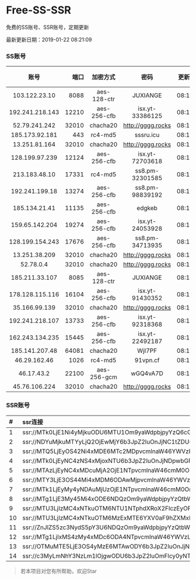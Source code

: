 # Free-SS-SSR

免费的SS账号、SSR账号，定期更新

最新更新日期：2019-01-22 08:21:09 

### SS账号

|账号|端口|加密方式|密码|更新时间|国家|
|:-----:|-----:|:----:|:----:|:----:|:----:|
|103.122.23.10|8088|aes-128-ctr|JUXIANGE|08:17:08|US|
|192.241.218.143|12210|aes-256-cfb|isx.yt-33386125|08:17:04|US|
|52.79.241.242|32010|chacha20|http://gggg.rocks|08:17:13|KR|
|185.173.92.181|443|rc4-md5|sssru.icu|08:17:14|RU|
|13.251.81.164|32010|chacha20|http://gggg.rocks|08:17:14|SG|
|128.199.97.239|12124|aes-256-cfb|isx.yt-72703618|08:17:06|SG|
|213.183.48.10|17331|rc4-md5|ss8.pm-32301585|08:17:06|RU|
|192.241.199.18|13274|aes-256-cfb|ss8.pm-98839192|08:17:05|US|
|185.134.21.41|11135|aes-256-cfb|edgkeb|08:17:14|GB|
|159.65.142.204|19274|aes-256-cfb|isx.yt-24053928|08:17:06|SG|
|128.199.154.243|17676|aes-256-cfb|ss8.pm-34713935|08:17:06|SG|
|13.251.38.209|32010|chacha20|http://gggg.rocks|08:17:17|SG|
|52.78.0.4|32010|chacha20|http://gggg.rocks|08:17:13|KR|
|185.211.33.107|8085|aes-128-ctr|JUXIANGE|08:17:11|US|
|178.128.115.116|16104|aes-256-cfb|isx.yt-91430352|08:17:06|SG|
|35.166.99.139|32010|chacha20|http://gggg.rocks|08:17:13|US|
|192.241.218.107|13733|aes-256-cfb|isx.yt-92318368|08:17:05|US|
|162.243.134.235|15445|aes-256-cfb|isx.yt-22492187|08:17:04|US|
|185.141.207.48|64081|chacha20|WjI7PF|08:17:14|GB|
|46.29.162.46|1026|rc4-md5|91vpn.cf|08:17:17|RU|
|46.17.43.2|22100|aes-256-gcm|wGQ4vA7D|08:17:15|RU|
|45.76.106.224|32010|chacha20|http://gggg.rocks|08:17:13|JP|


### SSR账号

|#|ssr连接|
|:-----|:-----|
|1|ssr://MTk0LjE1Ni4yMjkuODU6MTU1Om9yaWdpbjpyYzQ6cGxhaW46Ykc1amJnLz9yZW1hcmtzPVUxTlNWRTlQVEY5T2IyUmxPdVctdC1XYnZTQSZncm91cD1WMWRYTGxOVFVsTlVUMDlNTGtOUFRR|
|2|ssr://NDYuMjkuMTYyLjQ2OjEwMjY6b3JpZ2luOnJjNC1tZDU6cGxhaW46T1RGMmNHNHVZMlkvP3JlbWFya3M9VTFOU1ZFOVBURjlPYjJSbE91U19oT2U5bC1hV3J5QSZncm91cD1WMWRYTGxOVFVsTlVUMDlNTGtOUFRR|
|3|ssr://MTQ5LjEyOS42Ni4xMDE6MTc2MDpvcmlnaW46YWVzLTI1Ni1jZmI6cGxhaW46TVRJek5EVS8_cmVtYXJrcz1VMU5TVkU5UFRGOU9iMlJsT3VlLWp1V2J2U0EmZ3JvdXA9VjFkWExsTlRVbE5VVDA5TUxrTlBUUQ|
|4|ssr://MTk0LjEyNC4zNS4xMjoxNTU6b3JpZ2luOnJjNDpwbGFpbjpiRzVqYmcvP3JlbWFya3M9VTFOU1ZFOVBURjlPYjJSbE91ZVJudVdqcXlBJmdyb3VwPVYxZFhMbE5UVWxOVVQwOU1Ma05QVFE|
|5|ssr://MTAzLjEyNC4xMDcuMjA2OjE1NTpvcmlnaW46cmM0OnBsYWluOmJHNWpiZy8_cmVtYXJrcz1VMU5TVkU5UFRGOU9iMlJsT3VTNm11V2txdVdjc09XTXVpQSZncm91cD1WMWRYTGxOVFVsTlVUMDlNTGtOUFRR|
|6|ssr://MTY3LjE3OS44Mi4xMDM6ODAwMjpvcmlnaW46YWVzLTI1Ni1jZmI6cGxhaW46ZEdWemRDNTJhWEEvP3JlbWFya3M9VTFOU1ZFOVBURjlPYjJSbE91YVdzT2lsdi1XRnNDQSZncm91cD1WMWRYTGxOVFVsTlVUMDlNTGtOUFRR|
|7|ssr://MTk1LjEyMy4yNDAuMjUzOjE1NTpvcmlnaW46cmM0OnBsYWluOmJHNWpiZy8_cmVtYXJrcz1VMU5TVkU5UFRGOU9iMlJsT3VTNWpPV0ZpLVdGc0NBJmdyb3VwPVYxZFhMbE5UVWxOVVQwOU1Ma05QVFE|
|8|ssr://MTg1LjE3My45Mi4xODE6NDQzOm9yaWdpbjpyYzQtbWQ1OnBsYWluOmMzTnpjblV1YVdOMS8_cmVtYXJrcz1VMU5TVkU5UFRGOU9iMlJsT3VTX2hPZTlsLWFXcnlBJmdyb3VwPVYxZFhMbE5UVWxOVVQwOU1Ma05QVFE|
|9|ssr://MTU3LjIzMC4xNTkuOTM6NTU1NTphdXRoX2FlczEyOF9tZDU6YWVzLTEyOC1jdHI6cGxhaW46ZFdwNWFISjBaMlZ5Lz9yZW1hcmtzPVUxTlNWRTlQVEY5T2IyUmxPdWUtanVXYnZTQSZncm91cD1WMWRYTGxOVFVsTlVUMDlNTGtOUFRR|
|10|ssr://MTU3LjIzMC4xNTkuOTM6MzExMTE6YXV0aF9hZXMxMjhfbWQ1OmFlcy0xMjgtY3RyOnBsYWluOmJuVmllWEp1YWcvP3JlbWFya3M9VTFOU1ZFOVBURjlPYjJSbE91ZS1qdVdidlNBJmdyb3VwPVYxZFhMbE5UVWxOVVQwOU1Ma05QVFE|
|11|ssr://ZnJlZS5zc3NydS5pY3U6NDQzOm9yaWdpbjpyYzQtbWQ1Omh0dHBfc2ltcGxlOmMzTnpjblV1YVdOMS8_cmVtYXJrcz1VMU5TVkU5UFRGOU9iMlJsT3VTX2hPZTlsLWFXcnlBJmdyb3VwPVYxZFhMbE5UVWxOVVQwOU1Ma05QVFE|
|12|ssr://MTg1LjIxMS4zMy4xMDc6ODA4NTpvcmlnaW46YWVzLTEyOC1jdHI6cGxhaW46U2xWWVNVRk9SMFUvP29iZnNwYXJhbT1VMU12VTFOUzU2NkE1THVMT21oMGRIQTZMeTkwTG1OdUwxSkVNRVEzYzNnJnByb3RvcGFyYW09TVREbGhZTXhkT2F6cU9XR2pEcG9kSFJ3T2k4dmRDNWpiaTlTWlVWUlduaHomcmVtYXJrcz1VMU5TVkU5UFRGOU9iMlJsT3VXLXQtV2J2U0EmZ3JvdXA9VjFkWExsTlRVbE5VVDA5TUxrTlBUUQ|
|13|ssr://OTMuMTE5LjE3OS4yMzE6MTAwODY6b3JpZ2luOnJjNC1tZDUtNjpwbGFpbjpiV2xzZFhoby8_b2Jmc3BhcmFtPTVweTY1Wnk2NXJXTDZLLUVPbWgwZEhBNkx5OTBMbU51TDBWb1pHMVVlR1UmcHJvdG9wYXJhbT1NVERsaFlNeGRPYXpxT1dHakRwb2RIUndPaTh2ZEM1amJpOVNaVVZSV25oeiZyZW1hcmtzPVUxTlNWRTlQVEY5T2IyUmxPdWU5bC1tcHJPV3d2T1M2bWlBJmdyb3VwPVYxZFhMbE5UVWxOVVQwOU1Ma05QVFE|
|14|ssr://c3MyLmNhY3NzLm1lOjgwODU6b3JpZ2luOmFlcy0yNTYtY2ZiOnBsYWluOk5EY3hOVEEyTXpVMk9BLz9yZW1hcmtzPVUxTlNWRTlQVEY5T2IyUmxPdVNfaE9lOWwtYVdyeUEmZ3JvdXA9VjFkWExsTlRVbE5VVDA5TUxrTlBUUQ|


> 若本项目对您有所帮助，欢迎Star